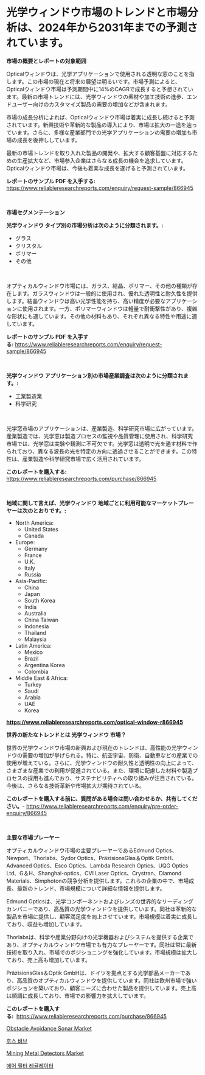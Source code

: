 <p><h1>光学ウィンドウ市場のトレンドと市場分析は、2024年から2031年までの予測されています。</h1></p><p><strong>市場の概要とレポートの対象範囲</strong></p>
<p><p>Opticalウィンドウは、光学アプリケーションで使用される透明な窓のことを指します。この市場の現在と将来の展望は明るいです。市場予測によると、Opticalウィンドウ市場は予測期間中に14%のCAGRで成長すると予想されています。最新の市場トレンドには、光学ウィンドウの素材や加工技術の進歩、エンドユーザー向けのカスタマイズ製品の需要の増加などが含まれます。</p><p>市場の成長分析によれば、Opticalウィンドウ市場は着実に成長し続けると予測されています。新興技術や革新的な製品の導入により、市場は拡大の一途を辿っています。さらに、多様な産業部門での光学アプリケーションの需要の増加も市場の成長を後押ししています。</p><p>最新の市場トレンドを取り入れた製品の開発や、拡大する顧客基盤に対応するための生産拡大など、市場参入企業はさらなる成長の機会を追求しています。Opticalウィンドウ市場は、今後も着実な成長を遂げると予測されています。</p></p>
<p><strong>レポートのサンプル PDF を入手する:</strong> <a href="https://www.reliableresearchreports.com/enquiry/request-sample/866945">https://www.reliableresearchreports.com/enquiry/request-sample/866945</a></p>
<p>&nbsp;</p>
<p><strong>市場セグメンテーション</strong></p>
<p><strong>光学ウィンドウ タイプ別の市場分析は次のように分類されます。:</strong></p>
<p><ul><li>グラス</li><li>クリスタル</li><li>ポリマー</li><li>その他</li></ul></p>
<p>&nbsp;</p>
<p><p>オプティカルウィンドウ市場には、ガラス、結晶、ポリマー、その他の種類が存在します。ガラスウィンドウは一般的に使用され、優れた透明性と耐久性を提供します。結晶ウィンドウは高い光学性能を持ち、高い精度が必要なアプリケーションに使用されます。一方、ポリマーウィンドウは軽量で耐衝撃性があり、複雑な形状にも適しています。その他の材料もあり、それぞれ異なる特性や用途に適しています。</p></p>
<p><strong>レポートのサンプル PDF を入手する:</strong>&nbsp;<a href="https://www.reliableresearchreports.com/enquiry/request-sample/866945">https://www.reliableresearchreports.com/enquiry/request-sample/866945</a></p>
<p>&nbsp;</p>
<p><strong> 光学ウィンドウ アプリケーション別の市場産業調査は次のように分類されます。:</strong></p>
<p><ul><li>工業製造業</li><li>科学研究</li></ul></p>
<p>&nbsp;</p>
<p><p>光学窓市場のアプリケーションは、産業製造、科学研究市場に広がっています。産業製造では、光学窓は製造プロセスの監視や品質管理に使用され、科学研究市場では、光学窓は実験や観測に不可欠です。光学窓は透明で光を通す材料で作られており、異なる波長の光を特定の方向に透過させることができます。この特性は、産業製造や科学研究市場で広く活用されています。</p></p>
<p><strong>このレポートを購入する:</strong>&nbsp; <a href="https://www.reliableresearchreports.com/purchase/866945">https://www.reliableresearchreports.com/purchase/866945</a></p>
<p>&nbsp;</p>
<p><strong>地域に関して言えば、光学ウィンドウ 地域ごとに利用可能なマーケットプレーヤーは次のとおりです。:</strong></p>
<p><ul>
    <li>
        North America:
        <ul>
            <li>United States</li>
            <li>Canada</li>
        </ul>
    </li>
    <li>
        Europe:
        <ul>
            <li>Germany</li>
            <li>France</li>
            <li>U.K.</li>
            <li>Italy</li>
            <li>Russia</li>
        </ul>
    </li>
    <li>
        Asia-Pacific:
        <ul>
            <li>China</li>
            <li>Japan</li>
            <li>South Korea</li>
            <li>India</li>
            <li>Australia</li>
            <li>China Taiwan</li>
            <li>Indonesia</li>
            <li>Thailand</li>
            <li>Malaysia</li>
        </ul>
    </li>
    <li>
        Latin America:
        <ul>
            <li>Mexico</li>
            <li>Brazil</li>
            <li>Argentina Korea</li>
            <li>Colombia</li>
        </ul>
    </li>
    <li>
        Middle East & Africa:
        <ul>
            <li>Turkey</li>
            <li>Saudi</li>
            <li>Arabia</li>
            <li>UAE</li>
            <li>Korea</li>
        </ul>
    </li>
    </ul></p>
<p><strong><a href="https://www.reliableresearchreports.com/optical-window-r866945">https://www.reliableresearchreports.com/optical-window-r866945</a></strong>&nbsp;</p>
<p><strong>世界の新たなトレンドとは 光学ウィンドウ 市場？</strong></p>
<p><p>世界の光学ウィンドウ市場の新興および現在のトレンドは、高性能の光学ウィンドウの需要の増加が挙げられる。特に、航空宇宙、防衛、自動車などの産業での使用が増えている。さらに、光学ウィンドウの耐久性と透明性の向上によって、さまざまな産業での利用が促進されている。また、環境に配慮した材料や製造プロセスの採用も進んでおり、サステナビリティへの取り組みが注目されている。今後は、さらなる技術革新や市場拡大が期待されている。</p></p>
<p><strong>このレポートを購入する前に、質問がある場合は問い合わせるか、共有してください。</strong>- <a href="https://www.reliableresearchreports.com/enquiry/pre-order-enquiry/866945">https://www.reliableresearchreports.com/enquiry/pre-order-enquiry/866945</a></p>
<p>&nbsp;</p>
<p><strong>主要な市場プレーヤー</strong></p>
<p><p>オプティカルウィンドウ市場の主要プレーヤーであるEdmund Optics、Newport、Thorlabs、Sydor Optics、PräzisionsGlas＆Optik GmbH、Advanced Optics、Esco Optics、Lambda Research Optics、UQG Optics Ltd、G＆H、Shanghai-optics、CVI Laser Optics、Crystran、Diamond Materials、Simphotonの競争分析を提供します。これらの企業の中で、市場成長、最新のトレンド、市場規模について詳細な情報を提供します。</p><p>Edmund Opticsは、光学コンポーネントおよびレンズの世界的なリーディングカンパニーであり、高品質の光学ウィンドウを提供しています。同社は革新的な製品を市場に提供し、顧客満足度を向上させています。市場規模は着実に成長しており、収益も増加しています。</p><p>Thorlabsは、科学や産業分野向けの光学機器およびシステムを提供する企業であり、オプティカルウィンドウ市場でも有力なプレーヤーです。同社は常に最新技術を取り入れ、市場でのポジショニングを強化しています。市場規模は拡大しており、売上高も増加しています。</p><p>PräzisionsGlas＆Optik GmbHは、ドイツを拠点とする光学部品メーカーであり、高品質のオプティカルウィンドウを提供しています。同社は欧州市場で強いポジションを築いており、顧客ニーズに合わせた製品を提供しています。売上高は順調に成長しており、市場での影響力を拡大しています。</p></p>
<p><strong>このレポートを購入する:</strong>&nbsp;&nbsp;<a href="https://www.reliableresearchreports.com/purchase/866945">https://www.reliableresearchreports.com/purchase/866945</a></p>
<p><p><a href="https://github.com/shotows/Market-Research-Report-List-2/blob/main/obstacle-avoidance-sonar-market.md">Obstacle Avoidance Sonar Market</a></p><p><a href="https://github.com/TimmyMann6767/Market-Research-Report-List-1/blob/main/955676430903.md">호스 바브</a></p><p><a href="https://github.com/beatblasta/Market-Research-Report-List-3/blob/main/mining-metal-detectors-market.md">Mining Metal Detectors Market</a></p><p><a href="https://github.com/khytkeqagplkzqvh/Market-Research-Report-List-1/blob/main/676942030902.md">에어 필터 레귤레이터</a></p></p>